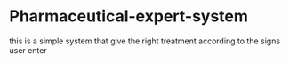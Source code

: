 # Pharmaceutical-expert-system
this is a simple system that give the right treatment according to the signs user enter

